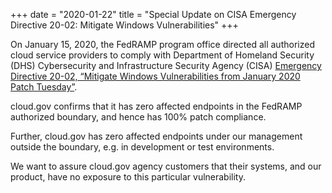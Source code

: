 +++
date = "2020-01-22"
title = "Special Update on CISA Emergency Directive 20-02: Mitigate Windows Vulnerabilities"
+++

On January 15, 2020, the FedRAMP program office directed all authorized cloud service providers to comply with Department of Homeland Security (DHS) Cybersecurity and Infrastructure Security Agency (CISA) [Emergency Directive 20-02, “Mitigate Windows Vulnerabilities from January 2020 Patch Tuesday”](https://cyber.dhs.gov/ed/20-02/).

cloud.gov confirms that it has zero affected endpoints in the FedRAMP authorized boundary, and hence has 100% patch compliance.

Further, cloud.gov has zero affected endpoints under our management outside the boundary, e.g. in development or test environments.

We want to assure cloud.gov agency customers that their systems, and our product, have no exposure to this particular vulnerability.